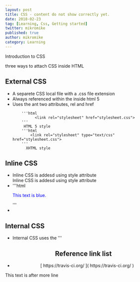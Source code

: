 ```yaml
---
layout: post
title: CSS - content do not show correctly yet.
date: 2018-02-23
tag: [Learning, Css, Getting started]
twitter: mikromike
published: true
author: mikromike
category: Learning
---
```

Introduction to CSS

three ways to attach CSS inside HTML

## External CSS
<ul>    
          <li>
          A separete CSS local file with a .css file extension
          </li>
          <li>
          Always referenced within the <head> inside html 5
          </li>
          <li>
          Uses the <link> ant two attributes, rel and href
          </li>

        '''html        
              <link rel="stylesheet" href="stylesheet.css">
        '''
         HTML 5 style
        '''html     
            <link rel="stylesheet" type="text/css" href="stylesheet.css">
        '''
          XHTML style  
</ul>

## Inline CSS
<ul>  
      <li>
          Inline CSS is addesd using style attribute
      </li>
          Inline CSS is addesd using style attribute
        <li>
  '''html
     <p style="color: blue;"> This text is blue.</p>
      '''
        </li>
        <li>
        </li>

</ul>

## Internal CSS
<ul>
      <li>  
        Internal CSS uses the <style> tag, included in the <head> element.
      </li>
      <li>
        <p> Internal CSS will overwrites external CSS, only if it's added after
        the external stylesheet. </p>
      </li>
  '''html
       <head>
        <link rel="stylesheet" href="external.css">
          <style>
            p {
              color: blue;
              )
          </style>
      </head>
         '''
</ul>


<center> <h2> Reference link list </h2>


<ul>
<li>  [ https://travis-ci.org/ ]( https://travis-ci.org/ ) </li>
 
<!-- <li> [  ](  ) </li>
<li> [  ](  ) </li>
<li> [  ](  ) </li>
<li> [  ](  ) </li>
<li> [  ](  ) </li>
<li> [  ](  ) </li>
<li> [  ](  ) </li>
<li> [  ](  ) </li>
<li> [  ](  ) </li>
<li> [  ](  ) </li> -->
</ul>
</center>
<!--more-->
This text is after more line
